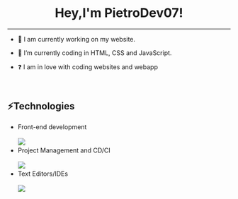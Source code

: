 # <div align="center">Hey,I'm PietroDev07!</div>  
  
***

- 🔭 I am currently working on my website.
  

- 🌱 I’m currently coding in HTML, CSS and JavaScript.
  

- ❓  I am in love with coding websites and webapp
  
<br/>

 ## ⚡Technologies
- Front-end development <br> <br>
[![](https://skillicons.dev/icons?i=html,css,js&perline=3)](https://skillicons.dev)
- Project Management and CD/CI <br> <br>
[![](https://skillicons.dev/icons?i=github,git&perline=3)](https://skillicons.dev)
- Text Editors/IDEs <br> <br>
[![](https://skillicons.dev/icons?i=vscode&perline=3)](https://skillicons.dev)
